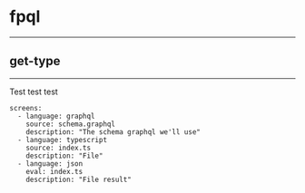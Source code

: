 # fpql
---

## get-type
---

Test test test

```screens
screens:
  - language: graphql
    source: schema.graphql
    description: "The schema graphql we'll use"
  - language: typescript
    source: index.ts
    description: "File"
  - language: json
    eval: index.ts
    description: "File result"
```
